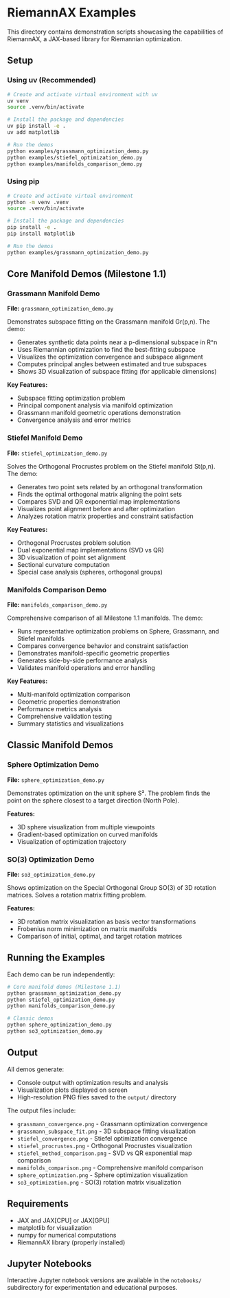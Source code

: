 # RiemannAX Examples

This directory contains demonstration scripts showcasing the capabilities of RiemannAX, a JAX-based library for Riemannian optimization.

## Setup

### Using uv (Recommended)

```bash
# Create and activate virtual environment with uv
uv venv
source .venv/bin/activate

# Install the package and dependencies
uv pip install -e .
uv add matplotlib

# Run the demos
python examples/grassmann_optimization_demo.py
python examples/stiefel_optimization_demo.py
python examples/manifolds_comparison_demo.py
```

### Using pip

```bash
# Create and activate virtual environment
python -m venv .venv
source .venv/bin/activate

# Install the package and dependencies
pip install -e .
pip install matplotlib

# Run the demos
python examples/grassmann_optimization_demo.py
```

## Core Manifold Demos (Milestone 1.1)

### Grassmann Manifold Demo
**File:** `grassmann_optimization_demo.py`

Demonstrates subspace fitting on the Grassmann manifold Gr(p,n). The demo:
- Generates synthetic data points near a p-dimensional subspace in R^n
- Uses Riemannian optimization to find the best-fitting subspace
- Visualizes the optimization convergence and subspace alignment
- Computes principal angles between estimated and true subspaces
- Shows 3D visualization of subspace fitting (for applicable dimensions)

**Key Features:**
- Subspace fitting optimization problem
- Principal component analysis via manifold optimization
- Grassmann manifold geometric operations demonstration
- Convergence analysis and error metrics

### Stiefel Manifold Demo
**File:** `stiefel_optimization_demo.py`

Solves the Orthogonal Procrustes problem on the Stiefel manifold St(p,n). The demo:
- Generates two point sets related by an orthogonal transformation
- Finds the optimal orthogonal matrix aligning the point sets
- Compares SVD and QR exponential map implementations
- Visualizes point alignment before and after optimization
- Analyzes rotation matrix properties and constraint satisfaction

**Key Features:**
- Orthogonal Procrustes problem solution
- Dual exponential map implementations (SVD vs QR)
- 3D visualization of point set alignment
- Sectional curvature computation
- Special case analysis (spheres, orthogonal groups)

### Manifolds Comparison Demo
**File:** `manifolds_comparison_demo.py`

Comprehensive comparison of all Milestone 1.1 manifolds. The demo:
- Runs representative optimization problems on Sphere, Grassmann, and Stiefel manifolds
- Compares convergence behavior and constraint satisfaction
- Demonstrates manifold-specific geometric properties
- Generates side-by-side performance analysis
- Validates manifold operations and error handling

**Key Features:**
- Multi-manifold optimization comparison
- Geometric properties demonstration
- Performance metrics analysis
- Comprehensive validation testing
- Summary statistics and visualizations

## Classic Manifold Demos

### Sphere Optimization Demo
**File:** `sphere_optimization_demo.py`

Demonstrates optimization on the unit sphere S². The problem finds the point on the sphere closest to a target direction (North Pole).

**Features:**
- 3D sphere visualization from multiple viewpoints
- Gradient-based optimization on curved manifolds
- Visualization of optimization trajectory

### SO(3) Optimization Demo
**File:** `so3_optimization_demo.py`

Shows optimization on the Special Orthogonal Group SO(3) of 3D rotation matrices. Solves a rotation matrix fitting problem.

**Features:**
- 3D rotation matrix visualization as basis vector transformations
- Frobenius norm minimization on matrix manifolds
- Comparison of initial, optimal, and target rotation matrices

## Running the Examples

Each demo can be run independently:

```bash
# Core manifold demos (Milestone 1.1)
python grassmann_optimization_demo.py
python stiefel_optimization_demo.py
python manifolds_comparison_demo.py

# Classic demos
python sphere_optimization_demo.py
python so3_optimization_demo.py
```

## Output

All demos generate:
- Console output with optimization results and analysis
- Visualization plots displayed on screen
- High-resolution PNG files saved to the `output/` directory

The output files include:
- `grassmann_convergence.png` - Grassmann optimization convergence
- `grassmann_subspace_fit.png` - 3D subspace fitting visualization
- `stiefel_convergence.png` - Stiefel optimization convergence
- `stiefel_procrustes.png` - Orthogonal Procrustes visualization
- `stiefel_method_comparison.png` - SVD vs QR exponential map comparison
- `manifolds_comparison.png` - Comprehensive manifold comparison
- `sphere_optimization.png` - Sphere optimization visualization
- `so3_optimization.png` - SO(3) rotation matrix visualization

## Requirements

- JAX and JAX[CPU] or JAX[GPU]
- matplotlib for visualization
- numpy for numerical computations
- RiemannAX library (properly installed)

## Jupyter Notebooks

Interactive Jupyter notebook versions are available in the `notebooks/` subdirectory for experimentation and educational purposes.
